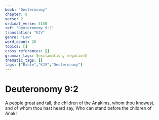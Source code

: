 ```yaml
---
book: "Deuteronomy"
chapter: 9
verse: 2
ordinal_verse: 5160
ref: "Deuteronomy 9:2"
translation: "KJV"
genre: "Law"
word_count: 28
topics: []
cross_references: []
grammar_tags: [exclamation, negation]
thematic_tags: []
tags: ["Bible","KJV","Deuteronomy"]
---
```


# Deuteronomy 9:2

A people great and tall, the children of the Anakims, whom thou knowest, and of whom thou hast heard say, Who can stand before the children of Anak!
